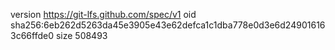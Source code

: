 version https://git-lfs.github.com/spec/v1
oid sha256:6eb262d5263da45e3905e43e62defca1c1dba778e0d3e6d249016163c66ffde0
size 508493
